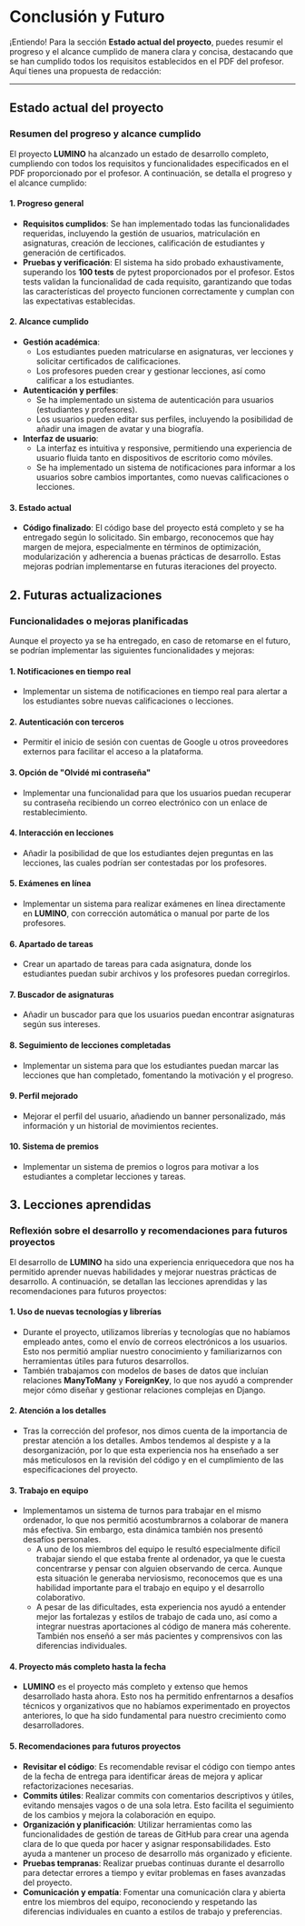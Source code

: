 # Conclusión y Futuro

¡Entiendo! Para la sección **Estado actual del proyecto**, puedes resumir el progreso y el alcance cumplido de manera clara y concisa, destacando que se han cumplido todos los requisitos establecidos en el PDF del profesor. Aquí tienes una propuesta de redacción:

---

## **Estado actual del proyecto**

### **Resumen del progreso y alcance cumplido**

El proyecto **LUMINO** ha alcanzado un estado de desarrollo completo, cumpliendo con todos los requisitos y funcionalidades especificados en el PDF proporcionado por el profesor. A continuación, se detalla el progreso y el alcance cumplido:

#### **1. Progreso general**

- **Requisitos cumplidos**: Se han implementado todas las funcionalidades requeridas, incluyendo la gestión de usuarios, matriculación en asignaturas, creación de lecciones, calificación de estudiantes y generación de certificados.
- **Pruebas y verificación**: El sistema ha sido probado exhaustivamente, superando los **100 tests** de pytest proporcionados por el profesor. Estos tests validan la funcionalidad de cada requisito, garantizando que todas las características del proyecto funcionen correctamente y cumplan con las expectativas establecidas.

#### **2. Alcance cumplido**

- **Gestión académica**:
  - Los estudiantes pueden matricularse en asignaturas, ver lecciones y solicitar certificados de calificaciones.
  - Los profesores pueden crear y gestionar lecciones, así como calificar a los estudiantes.
- **Autenticación y perfiles**:
  - Se ha implementado un sistema de autenticación para usuarios (estudiantes y profesores).
  - Los usuarios pueden editar sus perfiles, incluyendo la posibilidad de añadir una imagen de avatar y una biografía.
- **Interfaz de usuario**:
  - La interfaz es intuitiva y responsive, permitiendo una experiencia de usuario fluida tanto en dispositivos de escritorio como móviles.
  - Se ha implementado un sistema de notificaciones para informar a los usuarios sobre cambios importantes, como nuevas calificaciones o lecciones.

#### **3. Estado actual**

- **Código finalizado**: El código base del proyecto está completo y se ha entregado según lo solicitado. Sin embargo, reconocemos que hay margen de mejora, especialmente en términos de optimización, modularización y adherencia a buenas prácticas de desarrollo. Estas mejoras podrían implementarse en futuras iteraciones del proyecto.

## 2. **Futuras actualizaciones**

### **Funcionalidades o mejoras planificadas**

Aunque el proyecto ya se ha entregado, en caso de retomarse en el futuro, se podrían implementar las siguientes funcionalidades y mejoras:

#### **1. Notificaciones en tiempo real**

- Implementar un sistema de notificaciones en tiempo real para alertar a los estudiantes sobre nuevas calificaciones o lecciones.

#### **2. Autenticación con terceros**

- Permitir el inicio de sesión con cuentas de Google u otros proveedores externos para facilitar el acceso a la plataforma.

#### **3. Opción de "Olvidé mi contraseña"**

- Implementar una funcionalidad para que los usuarios puedan recuperar su contraseña recibiendo un correo electrónico con un enlace de restablecimiento.

#### **4. Interacción en lecciones**

- Añadir la posibilidad de que los estudiantes dejen preguntas en las lecciones, las cuales podrían ser contestadas por los profesores.

#### **5. Exámenes en línea**

- Implementar un sistema para realizar exámenes en línea directamente en **LUMINO**, con corrección automática o manual por parte de los profesores.

#### **6. Apartado de tareas**

- Crear un apartado de tareas para cada asignatura, donde los estudiantes puedan subir archivos y los profesores puedan corregirlos.

#### **7. Buscador de asignaturas**

- Añadir un buscador para que los usuarios puedan encontrar asignaturas según sus intereses.

#### **8. Seguimiento de lecciones completadas**

- Implementar un sistema para que los estudiantes puedan marcar las lecciones que han completado, fomentando la motivación y el progreso.

#### **9. Perfil mejorado**

- Mejorar el perfil del usuario, añadiendo un banner personalizado, más información y un historial de movimientos recientes.

#### **10. Sistema de premios**

- Implementar un sistema de premios o logros para motivar a los estudiantes a completar lecciones y tareas.

## 3. **Lecciones aprendidas**

### **Reflexión sobre el desarrollo y recomendaciones para futuros proyectos**

El desarrollo de **LUMINO** ha sido una experiencia enriquecedora que nos ha permitido aprender nuevas habilidades y mejorar nuestras prácticas de desarrollo. A continuación, se detallan las lecciones aprendidas y las recomendaciones para futuros proyectos:

#### **1. Uso de nuevas tecnologías y librerías**

- Durante el proyecto, utilizamos librerías y tecnologías que no habíamos empleado antes, como el envío de correos electrónicos a los usuarios. Esto nos permitió ampliar nuestro conocimiento y familiarizarnos con herramientas útiles para futuros desarrollos.
- También trabajamos con modelos de bases de datos que incluían relaciones **ManyToMany** y **ForeignKey**, lo que nos ayudó a comprender mejor cómo diseñar y gestionar relaciones complejas en Django.

#### **2. Atención a los detalles**

- Tras la corrección del profesor, nos dimos cuenta de la importancia de prestar atención a los detalles. Ambos tendemos al despiste y a la desorganización, por lo que esta experiencia nos ha enseñado a ser más meticulosos en la revisión del código y en el cumplimiento de las especificaciones del proyecto.

#### **3. Trabajo en equipo**

- Implementamos un sistema de turnos para trabajar en el mismo ordenador, lo que nos permitió acostumbrarnos a colaborar de manera más efectiva. Sin embargo, esta dinámica también nos presentó desafíos personales.
  - A uno de los miembros del equipo le resultó especialmente difícil trabajar siendo el que estaba frente al ordenador, ya que le cuesta concentrarse y pensar con alguien observando de cerca. Aunque esta situación le generaba nerviosismo, reconocemos que es una habilidad importante para el trabajo en equipo y el desarrollo colaborativo.
  - A pesar de las dificultades, esta experiencia nos ayudó a entender mejor las fortalezas y estilos de trabajo de cada uno, así como a integrar nuestras aportaciones al código de manera más coherente. También nos enseñó a ser más pacientes y comprensivos con las diferencias individuales.

#### **4. Proyecto más completo hasta la fecha**

- **LUMINO** es el proyecto más completo y extenso que hemos desarrollado hasta ahora. Esto nos ha permitido enfrentarnos a desafíos técnicos y organizativos que no habíamos experimentado en proyectos anteriores, lo que ha sido fundamental para nuestro crecimiento como desarrolladores.

#### **5. Recomendaciones para futuros proyectos**

- **Revisitar el código**: Es recomendable revisar el código con tiempo antes de la fecha de entrega para identificar áreas de mejora y aplicar refactorizaciones necesarias.
- **Commits útiles**: Realizar commits con comentarios descriptivos y útiles, evitando mensajes vagos o de una sola letra. Esto facilita el seguimiento de los cambios y mejora la colaboración en equipo.
- **Organización y planificación**: Utilizar herramientas como las funcionalidades de gestión de tareas de GitHub para crear una agenda clara de lo que queda por hacer y asignar responsabilidades. Esto ayuda a mantener un proceso de desarrollo más organizado y eficiente.
- **Pruebas tempranas**: Realizar pruebas continuas durante el desarrollo para detectar errores a tiempo y evitar problemas en fases avanzadas del proyecto.
- **Comunicación y empatía**: Fomentar una comunicación clara y abierta entre los miembros del equipo, reconociendo y respetando las diferencias individuales en cuanto a estilos de trabajo y preferencias.

